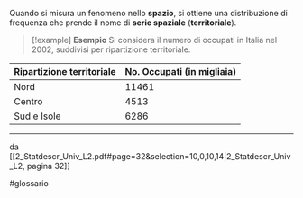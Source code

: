 Quando si misura un fenomeno nello **spazio**, si ottiene una distribuzione di frequenza che prende il nome di **serie spaziale** (**territoriale**). 

>[!example] **Esempio** 
>Si considera il numero di occupati in Italia nel 2002, suddivisi per ripartizione territoriale.
>
| Ripartizione territoriale | No. Occupati (in migliaia) |
| ---- | ---- |
| Nord | 11461 |
| Centro | 4513 |
| Sud e Isole | 6286 |

***
da [[2_Statdescr_Univ_L2.pdf#page=32&selection=10,0,10,14|2_Statdescr_Univ_L2, pagina 32]]

#glossario 